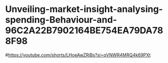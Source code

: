 # Unveiling-market-insight-analysing-spending-Behaviour-and-96C2A22B7902164BE754EA79DA788F98
#https://youtube.com/shorts/LHoeAwZRiBs?si=qVNWR4MRQ4k69PXt 

